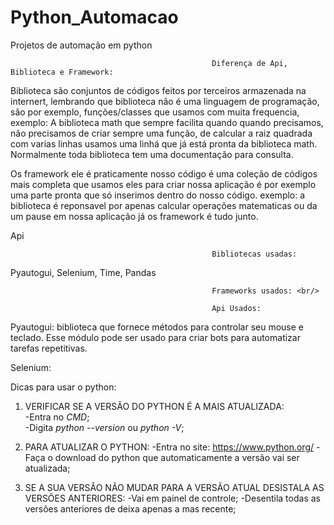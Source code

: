 # Python_Automacao
 Projetos de automação em python


                                                 Diferença de Api, Biblioteca e Framework: 
                                                 
Biblioteca são conjuntos de códigos feitos por terceiros armazenada na internert, lembrando que biblioteca não é uma linguagem de programação, são por exemplo, funções/classes que usamos com muita frequencia, exemplo: A biblioteca math que sempre facilita  quando  quando precisamos, não precisamos de criar sempre uma função, de calcular a raiz quadrada com varias linhas usamos uma linhá que já está pronta da biblioteca math. Normalmente toda biblioteca tem uma documentação para consulta. 

Os framework ele é praticamente nosso código é uma coleção de códigos mais completa que usamos eles para criar nossa aplicação é por exemplo uma parte pronta que só inserimos dentro do nosso código. exemplo: a biblioteca é reponsavel por apenas calcular operações matematicas ou da um pause em nossa aplicação já os framework é tudo junto.

Api


                                                 Bibliotecas usadas:
                                                 
Pyautogui, Selenium, Time, Pandas

                                                 Frameworks usados: <br/>
                                                 
                                                 Api Usados:

Pyautogui: biblioteca que fornece métodos para controlar seu mouse e teclado. Esse módulo pode ser usado para criar bots para automatizar tarefas repetitivas.

Selenium: 








Dicas para usar o python:

 1. VERIFICAR SE A VERSÃO DO PYTHON É A MAIS ATUALIZADA: <br/>
    -Entra no *CMD*; <br/>
    -Digita *python --version* ou *python -V*;
    
 2. PARA ATUALIZAR O PYTHON:
    -Entra no site: https://www.python.org/
    -Faça o download do python que automaticamente a versão vai ser atualizada;
    
 3. SE A SUA VERSÃO NÃO MUDAR PARA A VERSÃO ATUAL DESISTALA AS VERSÕES ANTERIORES:
    -Vai em painel de controle;
    -Desentila todas as versões anteriores de deixa apenas a mas recente;
                                                 
                                                 
                                                








